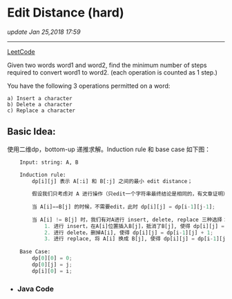 # Edit Distance (hard)
_update Jan 25,2018 17:59_

---
[LeetCode](https://leetcode.com/problems/edit-distance/description/)


Given two words word1 and word2, find the minimum number of steps required to convert word1 to word2. (each operation is counted as 1 step.)

You have the following 3 operations permitted on a word:

    a) Insert a character
    b) Delete a character
    c) Replace a character
    
## Basic Idea:
使用二维dp，bottom-up 递推求解。Induction rule 和 base case 如下图：
```python
    Input: string: A, B

    Induction rule:
        dp[i][j] 表示 A[:i] 和 B[:j] 之间的最小 edit distance；
        
        假设我们只考虑对 A 进行操作（只edit一个字符串最终结论是相同的，有文章证明），
        
        当 A[i]==B[j] 的时候，不需要edit，此时 dp[i][j] = dp[i-1][j-1];
        
        当 A[i] != B[j] 时，我们有对A进行 insert, delete, replace 三种选择：
            1. 进行 insert，在A[i]位置插入B[j]，抵消了B[j], 使得 dp[i][j] = dp[i][j-1] + 1;
            2. 进行 delete，删掉A[i], 使得 dp[i][j] = dp[i-1][j] + 1;
            3. 进行 replace, 将 A[i] 换成 B[j], 使得 dp[i][j] = dp[i-1][j-1] + 1;
    
    Base Case:
        dp[0][0] = 0;
        dp[0][j] = j;
        dp[i][0] = i;
```

  * ### Java Code 
  ```java
